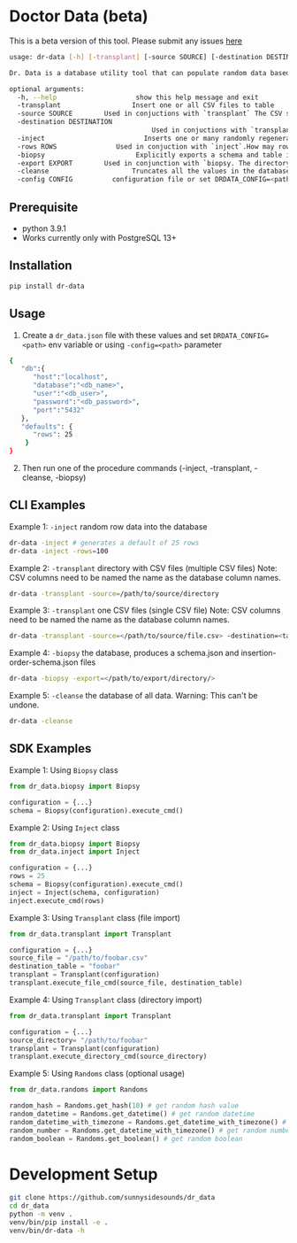 # Doctor Data (beta)
This is a beta version of this tool. Please submit any issues [here](https://github.com/sunnysidesounds/dr_data/issues)

```bash
usage: dr-data [-h] [-transplant] [-source SOURCE] [-destination DESTINATION] [-inject] [-rows ROWS] [-biopsy] [-export EXPORT] [-cleanse] [-config CONFIG]

Dr. Data is a database utility tool that can populate random data based on your schema or can import custom CSV data. See options below

optional arguments:
  -h, --help                    show this help message and exit
  -transplant                  Insert one or all CSV files to table
  -source SOURCE        Used in conjuctions with `transplant` The CSV source file or directory. if directory, csv filenames need to match table names
  -destination DESTINATION
                                    Used in conjuctions with `transplant` and `source`. if `source` is a file. destination TABLE is required
  -inject                         Inserts one or many randomly regenerated rows
  -rows ROWS               Used in conjuction with `inject`.How may rows do you want to load per table in the database, default is set in configuration
  -biopsy                       Explicitly exports a schema and table insertion-order JSON files
  -export EXPORT        Used in conjunction with `biopsy. The directory PATH to export the JSON files
  -cleanse                     Truncates all the values in the database, WARNING this will delete all data!
  -config CONFIG          configuration file or set DRDATA_CONFIG=<path> env variable
```
## Prerequisite
- python 3.9.1
- Works currently only with PostgreSQL 13+

## Installation 
```bash
pip install dr-data
````

## Usage
1. Create a `dr_data.json` file with these values and set `DRDATA_CONFIG=<path>` env variable or using `-config=<path>`  parameter
```bash
{
   "db":{
      "host":"localhost",
      "database":"<db_name>",
      "user":"<db_user>",
      "password":"<db_password>",
      "port":"5432"
   },
   "defaults": {
      "rows": 25
    }
}
```
2. Then run one of the procedure commands (-inject, -transplant, -cleanse, -biopsy)

## CLI Examples
Example 1: `-inject` random row data into the database
```bash
dr-data -inject # generates a default of 25 rows
dr-data -inject -rows=100
```

Example 2: `-transplant` directory with CSV files (multiple CSV files)
Note: CSV columns need to be named the name as the database column names. 
```bash
dr-data -transplant -source=/path/to/source/directory
```

Example 3: `-transplant` one CSV files (single CSV file)
Note: CSV columns need to be named the name as the database column names.
```bash
dr-data -transplant -source=</path/to/source/file.csv> -destination=<table_name>
```

Example 4: `-biopsy` the database, produces a schema.json and insertion-order-schema.json files
```bash
dr-data -biopsy -export=</path/to/export/directory/>
```

Example 5: `-cleanse` the database of all data.
Warning: This can't be undone.
```bash
dr-data -cleanse
```

## SDK Examples
Example 1: Using `Biopsy` class
```python
from dr_data.biopsy import Biopsy

configuration = {...}
schema = Biopsy(configuration).execute_cmd()
```

Example 2: Using `Inject` class 
```python
from dr_data.biopsy import Biopsy
from dr_data.inject import Inject

configuration = {...}
rows = 25
schema = Biopsy(configuration).execute_cmd()
inject = Inject(schema, configuration)
inject.execute_cmd(rows)
```

Example 3: Using `Transplant` class (file import)
```python
from dr_data.transplant import Transplant

configuration = {...}
source_file = "/path/to/foobar.csv"
destination_table = "foobar"
transplant = Transplant(configuration)
transplant.execute_file_cmd(source_file, destination_table)
```

Example 4: Using `Transplant` class (directory import)
```python
from dr_data.transplant import Transplant

configuration = {...}
source_directory= "/path/to/foobar"
transplant = Transplant(configuration)
transplant.execute_directory_cmd(source_directory)
```

Example 5: Using `Randoms` class (optional usage)
```python
from dr_data.randoms import Randoms

random_hash = Randoms.get_hash(10) # get random hash value
random_datetime = Randoms.get_datetime() # get random datetime
random_datetime_with_timezone = Randoms.get_datetime_with_timezone() # get random datetime with timezone
random_number = Randoms.get_datetime_with_timezone() # get random number
random_boolean = Randoms.get_boolean() # get random boolean
```

# Development Setup
```bash
git clone https://github.com/sunnysidesounds/dr_data
cd dr_data
python -m venv .
venv/bin/pip install -e .
venv/bin/dr-data -h
```
